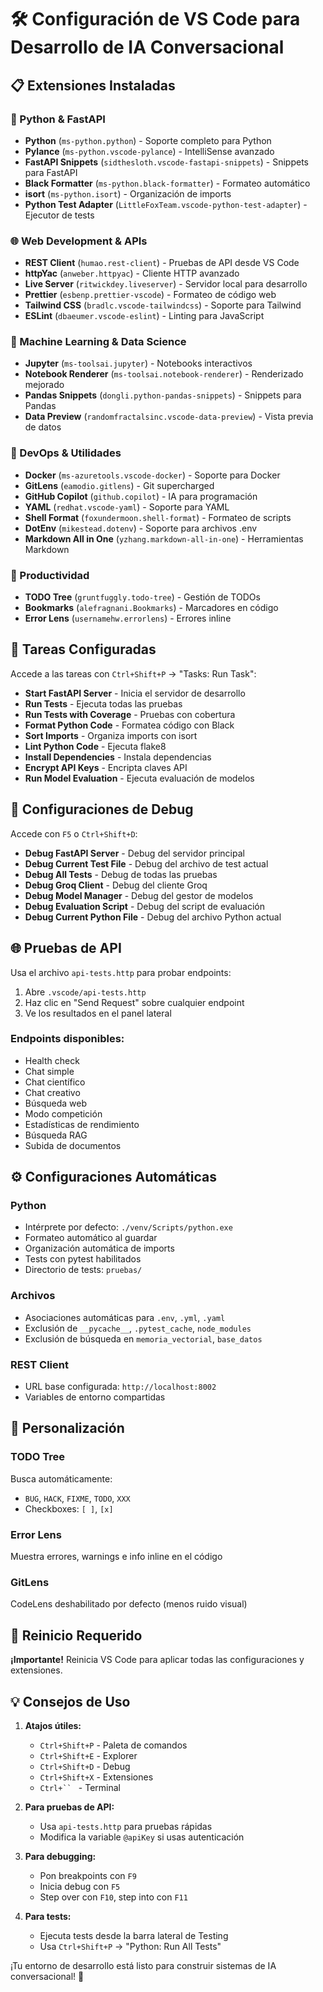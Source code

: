 # 🛠️ Configuración de VS Code para Desarrollo de IA Conversacional

## 📋 Extensiones Instaladas

### 🐍 Python & FastAPI
- **Python** (`ms-python.python`) - Soporte completo para Python
- **Pylance** (`ms-python.vscode-pylance`) - IntelliSense avanzado
- **FastAPI Snippets** (`sidthesloth.vscode-fastapi-snippets`) - Snippets para FastAPI
- **Black Formatter** (`ms-python.black-formatter`) - Formateo automático
- **isort** (`ms-python.isort`) - Organización de imports
- **Python Test Adapter** (`LittleFoxTeam.vscode-python-test-adapter`) - Ejecutor de tests

### 🌐 Web Development & APIs
- **REST Client** (`humao.rest-client`) - Pruebas de API desde VS Code
- **httpYac** (`anweber.httpyac`) - Cliente HTTP avanzado
- **Live Server** (`ritwickdey.liveserver`) - Servidor local para desarrollo
- **Prettier** (`esbenp.prettier-vscode`) - Formateo de código web
- **Tailwind CSS** (`bradlc.vscode-tailwindcss`) - Soporte para Tailwind
- **ESLint** (`dbaeumer.vscode-eslint`) - Linting para JavaScript

### 🤖 Machine Learning & Data Science
- **Jupyter** (`ms-toolsai.jupyter`) - Notebooks interactivos
- **Notebook Renderer** (`ms-toolsai.notebook-renderer`) - Renderizado mejorado
- **Pandas Snippets** (`dongli.python-pandas-snippets`) - Snippets para Pandas
- **Data Preview** (`randomfractalsinc.vscode-data-preview`) - Vista previa de datos

### 🔧 DevOps & Utilidades
- **Docker** (`ms-azuretools.vscode-docker`) - Soporte para Docker
- **GitLens** (`eamodio.gitlens`) - Git supercharged
- **GitHub Copilot** (`github.copilot`) - IA para programación
- **YAML** (`redhat.vscode-yaml`) - Soporte para YAML
- **Shell Format** (`foxundermoon.shell-format`) - Formateo de scripts
- **DotEnv** (`mikestead.dotenv`) - Soporte para archivos .env
- **Markdown All in One** (`yzhang.markdown-all-in-one`) - Herramientas Markdown

### 🎯 Productividad
- **TODO Tree** (`gruntfuggly.todo-tree`) - Gestión de TODOs
- **Bookmarks** (`alefragnani.Bookmarks`) - Marcadores en código
- **Error Lens** (`usernamehw.errorlens`) - Errores inline

## 🚀 Tareas Configuradas

Accede a las tareas con `Ctrl+Shift+P` → "Tasks: Run Task":

- **Start FastAPI Server** - Inicia el servidor de desarrollo
- **Run Tests** - Ejecuta todas las pruebas
- **Run Tests with Coverage** - Pruebas con cobertura
- **Format Python Code** - Formatea código con Black
- **Sort Imports** - Organiza imports con isort
- **Lint Python Code** - Ejecuta flake8
- **Install Dependencies** - Instala dependencias
- **Encrypt API Keys** - Encripta claves API
- **Run Model Evaluation** - Ejecuta evaluación de modelos

## 🐛 Configuraciones de Debug

Accede con `F5` o `Ctrl+Shift+D`:

- **Debug FastAPI Server** - Debug del servidor principal
- **Debug Current Test File** - Debug del archivo de test actual
- **Debug All Tests** - Debug de todas las pruebas
- **Debug Groq Client** - Debug del cliente Groq
- **Debug Model Manager** - Debug del gestor de modelos
- **Debug Evaluation Script** - Debug del script de evaluación
- **Debug Current Python File** - Debug del archivo Python actual

## 🌐 Pruebas de API

Usa el archivo `api-tests.http` para probar endpoints:

1. Abre `.vscode/api-tests.http`
2. Haz clic en "Send Request" sobre cualquier endpoint
3. Ve los resultados en el panel lateral

### Endpoints disponibles:
- Health check
- Chat simple
- Chat científico
- Chat creativo
- Búsqueda web
- Modo competición
- Estadísticas de rendimiento
- Búsqueda RAG
- Subida de documentos

## ⚙️ Configuraciones Automáticas

### Python
- Intérprete por defecto: `./venv/Scripts/python.exe`
- Formateo automático al guardar
- Organización automática de imports
- Tests con pytest habilitados
- Directorio de tests: `pruebas/`

### Archivos
- Asociaciones automáticas para `.env`, `.yml`, `.yaml`
- Exclusión de `__pycache__`, `.pytest_cache`, `node_modules`
- Exclusión de búsqueda en `memoria_vectorial`, `base_datos`

### REST Client
- URL base configurada: `http://localhost:8002`
- Variables de entorno compartidas

## 🎨 Personalización

### TODO Tree
Busca automáticamente:
- `BUG`, `HACK`, `FIXME`, `TODO`, `XXX`
- Checkboxes: `[ ]`, `[x]`

### Error Lens
Muestra errores, warnings e info inline en el código

### GitLens
CodeLens deshabilitado por defecto (menos ruido visual)

## 🔄 Reinicio Requerido

**¡Importante!** Reinicia VS Code para aplicar todas las configuraciones y extensiones.

## 💡 Consejos de Uso

1. **Atajos útiles:**
   - `Ctrl+Shift+P` - Paleta de comandos
   - `Ctrl+Shift+E` - Explorer
   - `Ctrl+Shift+D` - Debug
   - `Ctrl+Shift+X` - Extensiones
   - `Ctrl+`` ` - Terminal

2. **Para pruebas de API:**
   - Usa `api-tests.http` para pruebas rápidas
   - Modifica la variable `@apiKey` si usas autenticación

3. **Para debugging:**
   - Pon breakpoints con `F9`
   - Inicia debug con `F5`
   - Step over con `F10`, step into con `F11`

4. **Para tests:**
   - Ejecuta tests desde la barra lateral de Testing
   - Usa `Ctrl+Shift+P` → "Python: Run All Tests"

¡Tu entorno de desarrollo está listo para construir sistemas de IA conversacional! 🚀